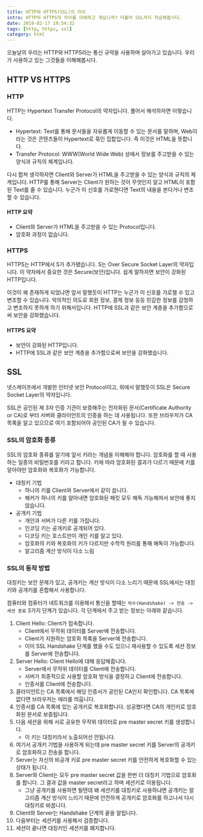 ```yaml
---
title: HTTP와 HTTPS(SSL)의 차이
intro: HTTP와 HTTPS의 차이를 이해하고 계십니까? 더불어 SSL까지 학습해봅시다.
date: 2019-02-17 19:54:32
tags: [http, https, ssl]
category: html
---
```

오늘날의 우리는 HTTP와 HTTPS라는 통신 규약을 사용하며 살아가고 있습니다.
우리가 사용하고 있는 그것들을 이해해봅시다.

## HTTP VS HTTPS

### HTTP

HTTP는 Hypertext Transfer Protocol의 약자입니다. 풀어서 해석하자면 이렇습니다.

- Hypertext: Text를 통해 문서들을 자유롭게 이동할 수 있는 문서를 말하며, Web이라는 것은 콘텐츠들이 Hypertext로 묶인 집합입니다. 즉 이것은 HTML을 뜻합니다.
- Transfer Protocol: WWW(World Wide Web) 상에서 정보를 주고받을 수 있는 양식과 규칙의 체계입니다.

다시 합쳐 생각하자면 Client와 Server가 HTML을 주고받을 수 있는 양식과 규칙의 체계입니다. HTTP를 통해 Server는 Client가 원하는 것이 무엇인지 알고 HTML이 포함된 Text를 줄 수 있습니다. 누군가 이 신호를 가로챈다면 Text의 내용을 본다거나 변조할 수 있습니다.

#### HTTP 요약

- Client와 Server가 HTML을 주고받을 수 있는 Protocol입니다.
- 암호화 과정이 없습니다.

### HTTPS

HTTPS는 HTTP에서 S가 추가됐습니다. S는 Over Secure Socket Layer의 약자입니다. 이 약자에서 중요한 것은 Secure(보안)입니다. 쉽게 말하자면 보안이 강화된 HTTP입니다.

이것이 왜 존재하게 되었냐면 앞서 말했듯이 HTTP는 누군가 이 신호를 가로챌 수 있고 변조할 수 있습니다. 악의적인 의도로 회원 정보, 결제 정보 등등 민감한 정보를 감청하고 변조하지 못하게 하기 위해서입니다. HTTP에 SSL과 같은 보안 계층을 추가함으로써 보안을 강화했습니다.

#### HTTPS 요약

- 보안이 강화된 HTTP입니다.
- HTTP에 SSL과 같은 보안 계층을 추가함으로써 보안을 강화했습니다.

## SSL

넷스케이프에서 개발한 인터넷 보안 Protocol이고, 위에서 말했듯이 SSL은 Secure Socket Layer의 약자입니다.

SSL은 공인된 제 3자 인증 기관이 보증해주는 전자화된 문서(Certificate Authority or CA)로 부터 서버와 클라이언트의 인증을 하는 데 사용됩니다. 또한 브라우저가 CA 목록을 알고 있으므로 여기 포함되어야 공인된 CA가 될 수 있습니다.

### SSL의 암호화 종류

SSL의 암호화 종류를 알기에 앞서 키라는 개념을 이해해야 합니다. 암호화를 할 때 사용하는 일종의 비밀번호를 키라고 합니다. 키에 따라 암호화된 결과가 다르기 때문에 키를 알아야만 암호화와 복호화가 가능합니다.

- 대칭키 기법
  - 하나의 키를 Client와 Server에서 같이 씁니다.
  - 해커가 하나의 키를 알아내면 암호화된 패킷 모두 해독 가능해져서 보안에 좋지 않습니다.
- 공개키 기법
  - 개인과 서버가 다른 키를 가집니다.
  - 인코딩 키는 공개키로 공개되어 있다.
  - 디코딩 키는 호스트만이 개인 키를 알고 있다.
  - 암호화의 키와 복호화의 키가 다르지만 수학적 원리를 통해 해독이 가능합니다.
  - 알고리즘 계산 방식이 다소 느림

### SSL의 동작 방법

대칭키는 보안 문제가 있고, 공개키는 계산 방식이 다소 느리기 때문에 SSL에서는 대칭키와 공개키를 혼합해서 사용합니다.

컴퓨터와 컴퓨터가 네트워크를 이용해서 통신을 할때는 `악수(Handshake) -> 전송 -> 세션 종료` 3가지 단계가 있습니다. 각 단계에서 주고 받는 정보는 아래와 같습니다.

1. Client Hello: Client가 접속합니다.
   - Client에서 무작위 데이터를 Server에 전송합니다.
   - Client가 지원하는 암호화 목록을 Server에 전송합니다.
   - 이미 SSL Handshake 단계를 했을 수도 있으니 재사용할 수 있도록 세션 정보를 Server에 전송합니다.
2. Server Hello: Client Hello에 대해 응답해줍니다.
   - Server에서 무작위 데이터를 Client에 전송합니다.
   - 서버가 최종적으로 사용할 암호화 방식을 결정하고 Client에 전송합니다.
   - 인증서를 Client에 전송합니다.
3. 클라이언트는 CA 목록에서 해당 인증서가 공인된 CA인지 확인합니다. CA 목록에 없다면 브라우저는 에러를 띄웁니다.
4. 인증서를 CA 목록에 있는 공개키로 복호화합니다. 성공했다면 CA의 개인키로 암호화된 문서로 보증됩니다.
5. 다음 세션을 위해 서로 공유한 무작위 데이터로 pre master secret 키를 생성합니다.
   - 이 키는 대칭키라서 노출되어선 안됩니다.
6. 여기서 공개키 기법을 사용하게 되는데 pre master secret 키를 Server의 공개키로 암호화하고 전송을 합니다.
7. Server는 자신의 비공개 키로 pre master secret 키를 안전하게 복호화할 수 있는 상태가 됩니다.
8. Server와 Client는 모두 pre master secret 값을 한번 더 대칭키 기법으로 암호화를 합니다. 그 결과 값을 master secret라고 하며 세션키로 이용됩니다.
   - 그냥 공개키를 사용하면 될텐데 왜 세션키를 대칭키로 사용하냐면 공개키는 알고리즘 계산 방식이 느리기 때문에 안전하게 공개키로 암호화를 하고나서 다시 대칭키로 바꿉니다.
9. Client와 Server는 Handshake 단계의 끝을 알립니다.
10. 다음부터는 세션키를 사용해서 검증합니다.
11. 세션이 끝나면 대칭키인 세션키를 폐지합니다.
